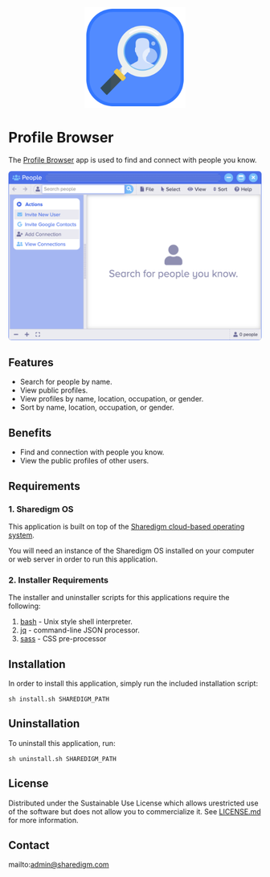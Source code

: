 <p align="center" style="text-align:center">
	<img src="images/icons/logo.svg" width="200">
</p>

# Profile Browser

The [Profile Browser](https://www.sharedigm.com/#apps/profile-browser) app is used to find and connect with people you know.

<p align="center" style="text-align:center">
	<img src="images/info/profile-browser.png" width="720" style="border-radius:6px" />
</p>

## Features

- Search for people by name.
- View public profiles.
- View profiles by name, location, occupation, or gender.
- Sort by name, location, occupation, or gender.

## Benefits

- Find and connection with people you know.
- View the public profiles of other users.

## Requirements

### 1. Sharedigm OS

This application is built on top of the [Sharedigm cloud-based operating system](https://github.com/Sharedigm/SharedigmOS).

You will need an instance of the Sharedigm OS installed on your computer or web server in order to run this application.

### 2. Installer Requirements

The installer and uninstaller scripts for this applications require the following:

1. [bash](https://en.wikipedia.org/wiki/Bash_(Unix_shell)) - Unix style shell interpreter. 
2. [jq](https://jqlang.github.io/jq/) - command-line JSON processor. 
2. [sass](https://sass-lang.com) - CSS pre-processor

## Installation

In order to install this application, simply run the included installation script:

```
sh install.sh SHAREDIGM_PATH
```

## Uninstallation

To uninstall this application, run:

```
sh uninstall.sh SHAREDIGM_PATH
```

<!-- LICENSE -->
## License

Distributed under the Sustainable Use License which allows urestricted use of the software but does not allow you to commercialize it. See [LICENSE.md](LICENSE.md) for more information.

<!-- CONTACT -->
## Contact

mailto:admin@sharedigm.com